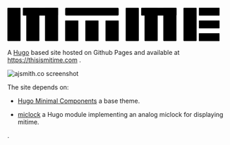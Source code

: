 ![mitime logo](/assets/img/mitime-logo-opt.svg)

A [Hugo](https://gohugo.io/) based site hosted on Github Pages and available at https://thisismitime.com .

![ajsmith.co screenshot](/static/images/screenshot.png)

The site depends on:

  - [Hugo Minimal Components](https://github.com/ajs17/hugo-min-components) a base theme.
  
  - [miclock](https://github.com/ajs17/miclock) a Hugo module implementing an analog miclock for displaying mitime.


  .

